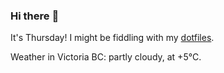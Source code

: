 ### Hi there :wave:

It's Thursday! I might be fiddling with my [dotfiles](https://github.com/bewuethr/dotfiles).

Weather in Victoria BC: partly cloudy, at +5°C.
